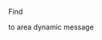Find 

<!------------------------------------------------------------------------------ MAIN CONTENT HERE -------------------------------------------------------------------------------->
<!------------------------------------------------------------------------------ MAIN CONTENT HERE -------------------------------------------------------------------------------->
<!------------------------------------------------------------------------------ MAIN CONTENT HERE -------------------------------------------------------------------------------->
<!------------------------------------------------------------------------------ MAIN CONTENT HERE -------------------------------------------------------------------------------->

to area dynamic message
